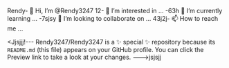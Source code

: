 Rendy- 👋 Hi, I’m @Rendy3247
12- 👀 I’m interested in ...
-63h 🌱 I’m currently learning ...
-7sjsy 💞️ I’m looking to collaborate on ...
43j2j- 📫 How to reach me ...

<Jjsjjj!---
Rendy3247/Rendy3247 is a ✨ special ✨ repository because its `README.md` (this file) appears on your GitHub profile.
You can click the Preview link to take a look at your changes.
--->jsjsjj
